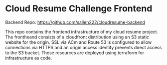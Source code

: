 # Cloud Resume Challenge Frontend

Backend Repo: https://github.com/sallen222/cloudresume-backend

This repo contains the frontend infrastructure of my cloud resume project. 
The frontheand consists of a cloudfront distribution using an S3 static website for the origin. SSL via ACm and Route 53 is configured to allow connections via HTTPS and an origin access identity prevents direct access to the S3 bucket.
These resources are deployed using terraform for infrastructure as code.